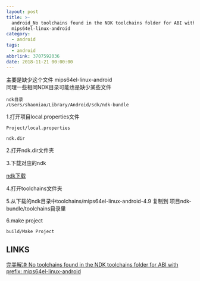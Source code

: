 ```yaml
---
layout: post
title: >-
  android_No toolchains found in the NDK toolchains folder for ABI with prefix:
  mips64el-linux-android
category: 
  - android
tags: 
  - android
abbrlink: 3707592036
date: 2018-11-21 00:00:00
---
```


主要是缺少这个文件 mips64el-linux-android  
同理一些相同NDK目录可能也是缺少某些文件  

	ndk目录
	/Users/shaomiao/Library/Android/sdk/ndk-bundle

1.打开项目local.properties文件

	Project/local.properties

	ndk.dir

2.打开ndk.dir文件夹

3.下载对应的ndk  

[ndk下载](https://developer.android.com/ndk/downloads/?hl=zh-cn)  

4.打开toolchains文件夹  

5.从下载的ndk目录中toolchains/mips64el-linux-android-4.9 复制到 项目ndk-bundle/toolchains目录里

6.make project
	
	build/Make Project

## LINKS

[完美解决 No toolchains found in the NDK toolchains folder for ABI with prefix: mips64el-linux-android](https://blog.csdn.net/qq_24118527/article/details/82867864)  